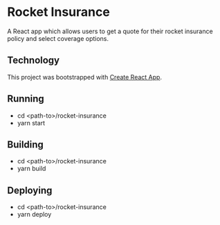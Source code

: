 # Rocket Insurance

A React app which allows users to get a quote for their rocket insurance policy and select coverage options.

## Technology
This project was bootstrapped with [Create React App](https://github.com/facebook/create-react-app).

## Running
  - cd \<path-to\>/rocket-insurance
  - yarn start

## Building
  - cd \<path-to\>/rocket-insurance
  - yarn build

## Deploying
  - cd \<path-to\>/rocket-insurance
  - yarn deploy
